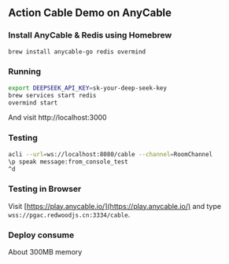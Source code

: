 ## Action Cable Demo on AnyCable

### Install AnyCable & Redis using Homebrew

```bash
brew install anycable-go redis overmind
```

### Running

```bash
export DEEPSEEK_API_KEY=sk-your-deep-seek-key
brew services start redis
overmind start
```

And visit http://localhost:3000

### Testing

```bash
acli --url=ws://localhost:8080/cable --channel=RoomChannel
\p speak message:from_console_test
^d
```

### Testing in Browser

Visit [https://play.anycable.io/](https://play.anycable.io/) and type `wss://pgac.redwoodjs.cn:3334/cable`.

### Deploy consume

About 300MB memory
